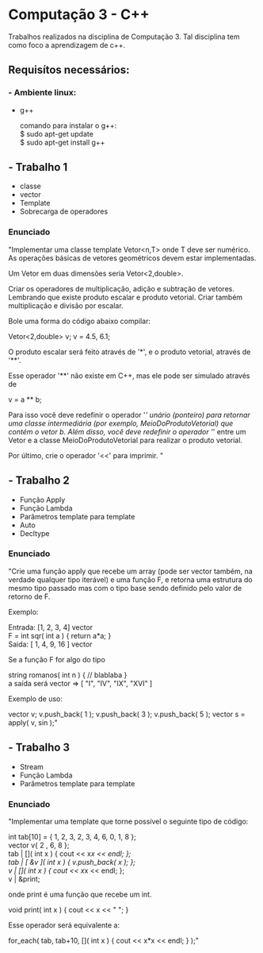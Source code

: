 # Computação 3 - C++

Trabalhos realizados na disciplina de Computação 3. Tal disciplina tem como foco a aprendizagem de c++.

## Requisítos necessários:

### - Ambiente linux:

* g++
   
   comando para instalar o g++:<br>
   $ sudo apt-get update<br>
   $ sudo apt-get install g++

## - Trabalho 1

* classe
* vector
* Template
* Sobrecarga de operadores 

### Enunciado

"Implementar uma classe template Vetor<n,T> onde T deve ser numérico. As operações básicas de vetores geométricos devem estar implementadas.

Um Vetor em duas dimensões seria Vetor<2,double>.

Criar os operadores de multiplicação, adição e subtração de vetores. Lembrando que existe produto escalar e produto vetorial. Criar também multiplicação e divisão por escalar.

Bole uma forma do código abaixo compilar:

Vetor<2,double> v;
v = 4.5, 6.1;

O produto escalar será feito através de '*', e o produto vetorial, através de '**'.

Esse operador '**' não existe em C++, mas ele pode ser simulado através de 

v = a ** b;

Para isso você deve redefinir o operador '*' unário (ponteiro) para retornar uma classe intermediária (por exemplo, MeioDoProdutoVetorial) que contém o vetor b. Além disso, você deve redefinir o operador '*' entre um Vetor e a classe MeioDoProdutoVetorial para realizar o produto vetorial.

Por último, crie o operador '<<' para imprimir. "


## - Trabalho 2

* Função Apply
* Função Lambda
* Parâmetros template para template  
* Auto
* Decltype

### Enunciado

"Crie uma função apply que recebe um array (pode ser vector também, na verdade qualquer tipo iterável) e uma função F, e retorna uma estrutura do mesmo tipo passado mas com o tipo base sendo definido pelo valor de retorno de F.

Exemplo:

Entrada: [1, 2, 3, 4] vector<int> <br>
F = int sqr( int a ) { return a*a; } <br>
Saida: [ 1, 4, 9, 16 ] vector<int>

Se a função F for algo do tipo 

string romanos( int n ) { // blablaba } <br>
a saída será vector<string> => [ "I", "IV", "IX", "XVI" ]

Exemplo de uso:

vector<int> v;
v.push_back( 1 );
v.push_back( 3 );
v.push_back( 5 );
vector<double> s = apply( v, sin );"


## - Trabalho 3

* Stream
* Função Lambda
* Parâmetros template para template  

### Enunciado

"Implementar uma template que torne possível o seguinte tipo de código:

int tab[10] =  { 1, 2, 3, 2, 3, 4, 6, 0, 1, 8 }; <br>
vector<int> v{ 2 , 6, 8 }; <br>
tab | []( int x ) { cout << x*x << endl; }; <br>
tab | [ &v ]( int x ) { v.push_back( x ); }; <br>
v | []( int x ) { cout << x*x << endl; }; <br>
v | &print; <br>

onde print é uma função que recebe um int. 

void print( int x ) { cout << x << " "; }

Esse operador será equivalente a:

for_each( tab, tab+10,  []( int x ) { cout << x*x << endl; } );"

